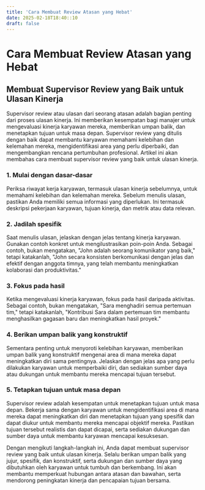 ```yaml
---
title: 'Cara Membuat Review Atasan yang Hebat'
date: 2025-02-18T18:40::10
draft: false
---
```


# Cara Membuat Review Atasan yang Hebat

## **Membuat Supervisor Review yang Baik untuk Ulasan Kinerja**

Supervisor review atau ulasan dari seorang atasan adalah bagian penting dari proses ulasan kinerja. Ini memberikan kesempatan bagi manajer untuk mengevaluasi kinerja karyawan mereka, memberikan umpan balik, dan menetapkan tujuan untuk masa depan. Supervisor review yang ditulis dengan baik dapat membantu karyawan memahami kelebihan dan kelemahan mereka, mengidentifikasi area yang perlu diperbaiki, dan mengembangkan rencana pertumbuhan profesional. Artikel ini akan membahas cara membuat supervisor review yang baik untuk ulasan kinerja.

### **1. Mulai dengan dasar-dasar**

Periksa riwayat kerja karyawan, termasuk ulasan kinerja sebelumnya, untuk memahami kelebihan dan kelemahan mereka. Sebelum menulis ulasan, pastikan Anda memiliki semua informasi yang diperlukan. Ini termasuk deskripsi pekerjaan karyawan, tujuan kinerja, dan metrik atau data relevan.

### **2. Jadilah spesifik**

Saat menulis ulasan, jelaskan dengan jelas tentang kinerja karyawan. Gunakan contoh konkret untuk mengilustrasikan poin-poin Anda. Sebagai contoh, bukan mengatakan, "John adalah seorang komunikator yang baik," tetapi katakanlah, "John secara konsisten berkomunikasi dengan jelas dan efektif dengan anggota timnya, yang telah membantu meningkatkan kolaborasi dan produktivitas."

### **3. Fokus pada hasil**

Ketika mengevaluasi kinerja karyawan, fokus pada hasil daripada aktivitas. Sebagai contoh, bukan mengatakan, "Sara menghadiri semua pertemuan tim," tetapi katakanlah, "Kontribusi Sara dalam pertemuan tim membantu menghasilkan gagasan baru dan meningkatkan hasil proyek."

### **4. Berikan umpan balik yang konstruktif**

Sementara penting untuk menyoroti kelebihan karyawan, memberikan umpan balik yang konstruktif mengenai area di mana mereka dapat meningkatkan diri sama pentingnya. Jelaskan dengan jelas apa yang perlu dilakukan karyawan untuk memperbaiki diri, dan sediakan sumber daya atau dukungan untuk membantu mereka mencapai tujuan tersebut.

### **5. Tetapkan tujuan untuk masa depan**

Supervisor review adalah kesempatan untuk menetapkan tujuan untuk masa depan. Bekerja sama dengan karyawan untuk mengidentifikasi area di mana mereka dapat meningkatkan diri dan menetapkan tujuan yang spesifik dan dapat diukur untuk membantu mereka mencapai objektif mereka. Pastikan tujuan tersebut realistis dan dapat dicapai, serta sediakan dukungan dan sumber daya untuk membantu karyawan mencapai kesuksesan.

Dengan mengikuti langkah-langkah ini, Anda dapat membuat supervisor review yang baik untuk ulasan kinerja. Selalu berikan umpan balik yang jujur, spesifik, dan konstruktif, serta dukungan dan sumber daya yang dibutuhkan oleh karyawan untuk tumbuh dan berkembang. Ini akan membantu memperkuat hubungan antara atasan dan bawahan, serta mendorong peningkatan kinerja dan pencapaian tujuan bersama.
